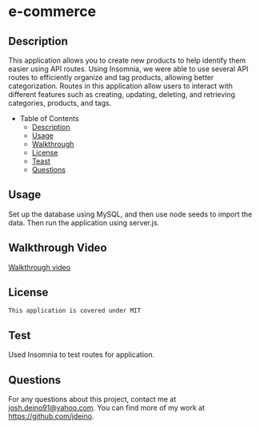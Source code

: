 # e-commerce

## Description
This application allows you to create new products to help identify them easier using API routes. Using Insomnia, we were able to use several API routes to efficiently organize and tag products, allowing better categorization. 
Routes in this application allow users to interact with different features such as creating, updating, deleting, and retrieving categories, products, and tags.

- Table of Contents
  - [Description](#description)
  - [Usage](#usage)
  - [Walkthrough](#walkthrough)
  - [License](#license)
  - [Teast](#test)
  - [Questions](#questions)

## Usage
Set up the database using MySQL, and then use node seeds to import the data. Then run the application using server.js.

## Walkthrough Video
[Walkthrough video](https://drive.google.com/file/d/1Tlm7wo1G1GrkPsMErP4B6-I2Y302jy8v/view?pli=1)

## License
```
This application is covered under MIT
```

## Test
Used Insomnia to test routes for application. 

## Questions
For any questions about this project, contact me at josh.deino91@yahoo.com. You can find more of my work at https://github.com/jdeino.
